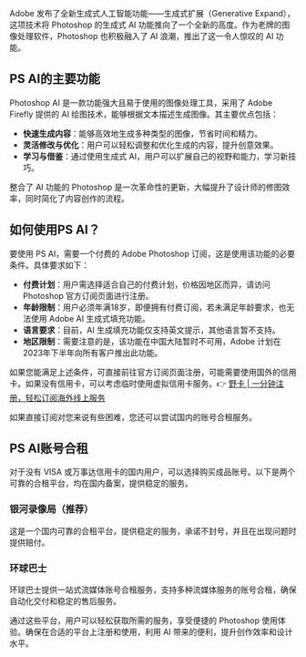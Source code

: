 Adobe 发布了全新生成式人工智能功能——生成式扩展（Generative Expand），这项技术将 Photoshop 的生成式 AI 功能推向了一个全新的高度。作为老牌的图像处理软件，Photoshop 也积极融入了 AI 浪潮，推出了这一令人惊叹的 AI 功能。

## PS AI的主要功能

Photoshop AI 是一款功能强大且易于使用的图像处理工具，采用了 Adobe Firefly 提供的 AI 绘图技术，能够根据文本描述生成图像。其主要优点包括：

- **快速生成内容**：能够高效地生成多种类型的图像，节省时间和精力。
- **灵活修改与优化**：用户可以轻松调整和优化生成的内容，提升创意效果。
- **学习与借鉴**：通过使用生成式 AI，用户可以扩展自己的视野和能力，学习新技巧。

整合了 AI 功能的 Photoshop 是一次革命性的更新，大幅提升了设计师的修图效率，同时简化了内容创作的流程。

## 如何使用PS AI？

要使用 PS AI，需要一个付费的 Adobe Photoshop 订阅，这是使用该功能的必要条件。具体要求如下：

- **付费计划**：用户需选择适合自己的付费计划，价格因地区而异，请访问 Photoshop 官方订阅页面进行注册。
- **年龄限制**：用户必须年满18岁，即便拥有付费订阅，若未满足年龄要求，也无法使用 Adobe AI 生成式填充功能。
- **语言要求**：目前，AI 生成填充功能仅支持英文提示，其他语言暂不支持。
- **地区限制**：需要注意的是，该功能在中国大陆暂时不可用，Adobe 计划在2023年下半年向所有客户推出此功能。

如果您能满足上述条件，可直接前往官方订阅页面注册，可能需要使用国外的信用卡。如果没有信用卡，可以考虑临时使用虚拟信用卡服务。👉 [野卡 | 一分钟注册，轻松订阅海外线上服务](https://bit.ly/bewildcard)

如果直接订阅对您来说有些困难，您还可以尝试国内的账号合租服务。

## PS AI账号合租

对于没有 VISA 或万事达信用卡的国内用户，可以选择购买成品账号。以下是两个可靠的合租平台，均在国内备案，提供稳定的服务。

### 银河录像局（推荐）

这是一个国内可靠的合租平台，提供稳定的服务，承诺不封号，并且在出现问题时提供赔付。

### 环球巴士

环球巴士提供一站式流媒体账号合租服务，支持多种流媒体服务的账号合租，确保自动化交付和稳定的售后服务。

通过这些平台，用户可以轻松获取所需的服务，享受便捷的 Photoshop 使用体验。确保在合适的平台上注册和使用，利用 AI 带来的便利，提升创作效率和设计水平。